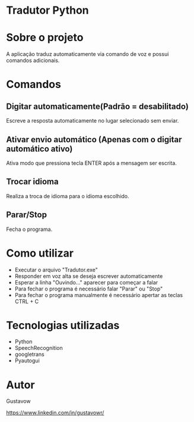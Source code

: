 # Tradutor Python

# Sobre o projeto

A aplicação traduz automaticamente via comando de voz e possui comandos adicionais.

# Comandos
## Digitar automaticamente(Padrão = desabilitado)
Escreve a resposta automaticamente no lugar selecionado sem enviar.
## Ativar envio automático (Apenas com o digitar automático ativo)
Ativa modo que pressiona tecla ENTER após a mensagem ser escrita.
## Trocar idioma
Realiza a troca de idioma para o idioma escolhido.
## Parar/Stop
Fecha o programa.

# Como utilizar
- Executar o arquivo "Tradutor.exe"
- Responder em voz alta se deseja escrever automaticamente
- Esperar a linha "Ouvindo..." aparecer para começar a falar
- Para fechar o programa é necessário falar "Parar" ou "Stop"
- Para fechar o programa manualmente é necessário apertar as teclas CTRL + C

# Tecnologias utilizadas
- Python
- SpeechRecognition
- googletrans
- Pyautogui

# Autor

Gustavow

https://www.linkedin.com/in/gustavowr/

